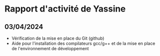 # Rapport d'activité de Yassine 

## 03/04/2024
* Vérification de la mise en place du Git (github)
* Aide pour l'installation des compilateurs gcc/g++ et de la mise en place de l'environnement de développement
